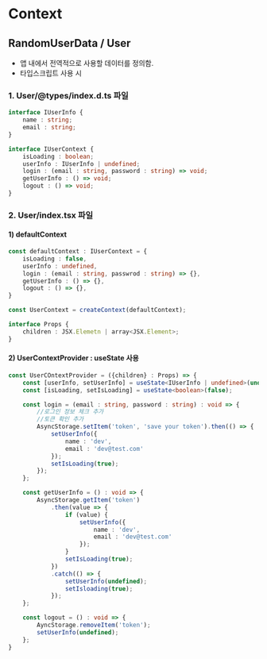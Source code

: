 Context
==========================================
RandomUserData / User
------------------------------------------

* 앱 내에서 전역적으로 사용할 데이터를 정의함.
* 타입스크립트 사용 시
  
### 1. User/@types/index.d.ts 파일
```typescript
interface IUserInfo {
    name : string;
    email : string;
}

interface IUserContext {
    isLoading : boolean;
    userInfo : IUserInfo | undefined;
    login : (email : string, password : string) => void;
    getUserInfo : () => void;
    logout : () => void; 
}
```
### 2. User/index.tsx 파일

#### 1) defaultContext
```typescript
const defaultContext : IUserContext = {
    isLoading : false,
    userInfo : undefined,
    login : (email : string, passwrod : string) => {},
    getUserInfo : () => {},
    logout : () => {},
}

const UserContext = createContext(defaultContext);

interface Props {
    children : JSX.Elemetn | array<JSX.Element>;
}
```

#### 2) UserContextProvider : useState 사용
```typescript
const UserCOntextProvider = ({children} : Props) => {
    const [userInfo, setUserInfo] = useState<IUserInfo | undefined>(undefined);
    const [isLoading, setIsLoading] = useState<boolean>(false);

    const login = (email : string, password : string) : void => {
        //로그인 정보 체크 추가
        //토큰 확인 추가
        AsyncStorage.setItem('token', 'save your token').then(() => {
            setUserInfo({
                name : 'dev',
                email : 'dev@test.com'
            });
            setIsLoading(true);
        });        
    };

    const getUserInfo = () : void => {
        AsyncStorage.getItem('token')
            .then(value => {
                if (value) {
                    setUserInfo({
                        name : 'dev',
                        email : 'dev@test.com'
                    });
                }
                setIsLoading(true);
            })
            .catch(() => {
                setUserInfo(undefined);
                setIsloading(true);
            });
    };

    const logout = () : void => {
        AyncStorage.removeItem('token');
        setUserInfo(undefined);
    };
}




```


